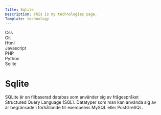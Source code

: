 ```yaml
---
Title: Sqlite
Description: This is my technologies page.
Template: technology
---
```


<div class = "kurserna" >
    <div class = "kurserna_pa_sidan" onclick="location.href='%base_url%/Technology/css'">Css</div>
    <div class = "kurserna_pa_sidan" onclick="location.href='%base_url%/Technology/git'">Git</div>
    <div class = "kurserna_pa_sidan" onclick="location.href='%base_url%/Technology/html'">Html</div>
    <div class = "kurserna_pa_sidan" onclick="location.href='%base_url%/Technology/javascript'">Javascript</div>
    <div class = "kurserna_pa_sidan" onclick="location.href='%base_url%/Technology/php'">PHP</div>
    <div class = "kurserna_pa_sidan" onclick="location.href='%base_url%/Technology/python'">Python</div>
    <div class = "kurserna_pa_sidan" onclick="location.href='%base_url%/Technology/sqlite'">Sqlite</div>
</div>

<div class = "sidan">
<h1>Sqlite</h1


<p>
SQLite är en filbaserad databas som använder sig av frågespråket Structured Query Language (SQL). Datatyper som man kan använda sig av är begränsade i förhållande till exempelvis MySQL eller PostGreSQL.</p>
 </div>